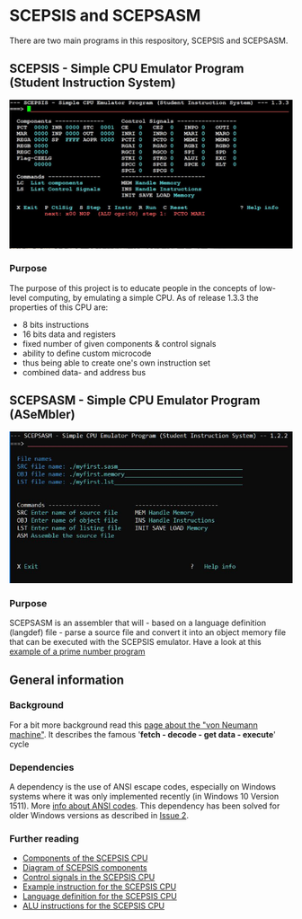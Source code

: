 
# SCEPSIS and SCEPSASM
There are two main programs in this respository, SCEPSIS and SCEPSASM.

## SCEPSIS - Simple CPU Emulator Program (Student Instruction System)
![SCEPSIS control panel](https://github.com/GerardWassink/SCEPSIS/blob/master/gfx/scepsis_main.JPG "SCEPSIS main screen")

### Purpose
The purpose of this project is to educate people in the concepts of low-level computing, by emulating a simple CPU. As of release 1.3.3 the properties of this CPU are:
- 8 bits instructions
- 16 bits data and registers
- fixed number of given components & control signals
- ability to define custom microcode
- thus being able to create one's own instruction set
- combined data- and address bus

## SCEPSASM - Simple CPU Emulator Program (ASeMbler)
![SCEPSASM main screen](https://github.com/GerardWassink/SCEPSIS/blob/master/gfx/scepsasm_main.JPG "SCEPSASM main screen")

### Purpose
SCEPSASM is an assembler that will - based on a language definition (langdef) file - parse a source file and convert it into an object memory file that can be executed with the SCEPSIS emulator. Have a look at this [example of a prime number program](https://github.com/GerardWassink/SCEPSIS/blob/master/source/prime_sasm/prime.lst_zebra.pdf)

## General information

### Background
For a bit more background read this [page about the "von Neumann machine"](https://geronimo370.nl/computers/theory/the-von-neumann-machine/). It describes the famous '**fetch - decode - get data - execute**' cycle

### Dependencies
A dependency is the use of ANSI escape codes, especially on Windows systems where it was only implemented recently (in Windows 10 Version 1511). More [info about ANSI codes](https://en.wikipedia.org/wiki/ANSI_escape_code). This dependency has been solved for older Windows versions as described in [Issue 2](https://github.com/GerardWassink/SCEPSIS/issues/3).

### Further reading
- [Components of the SCEPSIS CPU](./doc/Components.md)
- [Diagram of SCEPSIS components](./gfx/SCEPSIS_Components.JPG)
- [Control signals in the SCEPSIS CPU](./doc/ControlSignals.md)
- [Example instruction for the SCEPSIS CPU](./doc/Example.md)
- [Language definition for the SCEPSIS CPU](./doc/Langdef.md)
- [ALU instructions for the SCEPSIS CPU](./doc/ALUinstructions.md)
